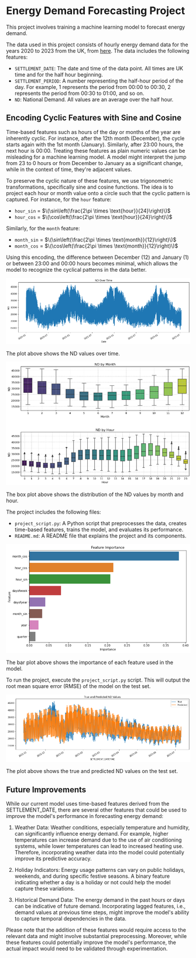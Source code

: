 # Energy Demand Forecasting Project

This project involves training a machine learning model to forecast energy demand.

The data used in this project consists of hourly energy demand data for the years 2020 to 2023 from the UK, from [here](https://data.nationalgrideso.com/demand/historic-demand-data). The data includes the following features:

- `SETTLEMENT_DATE`: The date and time of the data point. All times are UK time and for the half hour beginning.
- `SETTLEMENT_PERIOD`: A number representing the half-hour period of the day. For example, 1 represents the period from 00:00 to 00:30, 2 represents the period from 00:30 to 01:00, and so on.
- `ND`: National Demand. All values are an average over the half hour.

## Encoding Cyclic Features with Sine and Cosine

Time-based features such as hours of the day or months of the year are inherently cyclic. For instance, after the 12th month (December), the cycle starts again with the 1st month (January). Similarly, after 23:00 hours, the next hour is 00:00. Treating these features as plain numeric values can be misleading for a machine learning model. A model might interpret the jump from 23 to 0 hours or from December to January as a significant change, while in the context of time, they're adjacent values.

To preserve the cyclic nature of these features, we use trigonometric transformations, specifically sine and cosine functions. The idea is to project each hour or month value onto a circle such that the cyclic pattern is captured. For instance, for the `hour` feature:

- `hour_sin` = $\(\sin\left(\frac{2\pi \times \text{hour}}{24}\right)\)$
- `hour_cos` = $\(\cos\left(\frac{2\pi \times \text{hour}}{24}\right)\)$

Similarly, for the `month` feature:

- `month_sin` = $\(\sin\left(\frac{2\pi \times \text{month}}{12}\right)\)$
- `month_cos` = $\(\cos\left(\frac{2\pi \times \text{month}}{12}\right)\)$

Using this encoding, the difference between December (12) and January (1) or between 23:00 and 00:00 hours becomes minimal, which allows the model to recognize the cyclical patterns in the data better.

![nd_over_time](images/nd_over_time.png)

The plot above shows the ND values over time.

![nd_by_month_and_hour](images/nd_by_month_and_hour.png)

The box plot above shows the distribution of the ND values by month and hour.

The project includes the following files:

- `project_script.py`: A Python script that preprocesses the data, creates time-based features, trains the model, and evaluates its performance.
- `README.md`: A README file that explains the project and its components.

![Feature Importance](images/feature_importance.png)

The bar plot above shows the importance of each feature used in the model.

To run the project, execute the `project_script.py` script. This will output the root mean square error (RMSE) of the model on the test set.

![True and Predicted ND Values](images/true_and_predicted_nd_values.png)

The plot above shows the true and predicted ND values on the test set.

## Future Improvements
While our current model uses time-based features derived from the SETTLEMENT_DATE, there are several other features that could be used to improve the model's performance in forecasting energy demand:

1. Weather Data: Weather conditions, especially temperature and humidity, can significantly influence energy demand. For example, higher temperatures can increase demand due to the use of air conditioning systems, while lower temperatures can lead to increased heating use. Therefore, incorporating weather data into the model could potentially improve its predictive accuracy.

2.  Holiday Indicators: Energy usage patterns can vary on public holidays, weekends, and during specific festive seasons. A binary feature indicating whether a day is a holiday or not could help the model capture these variations.

3. Historical Demand Data: The energy demand in the past hours or days can be indicative of future demand. Incorporating lagged features, i.e., demand values at previous time steps, might improve the model's ability to capture temporal dependencies in the data.

Please note that the addition of these features would require access to the relevant data and might involve substantial preprocessing. Moreover, while these features could potentially improve the model's performance, the actual impact would need to be validated through experimentation.
